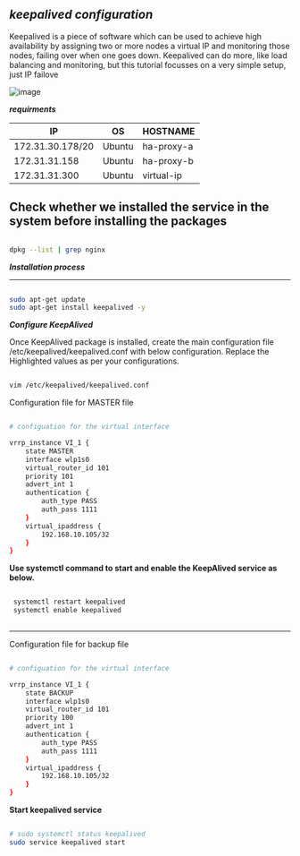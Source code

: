 ## _keepalived configuration_

Keepalived is a piece of software which can be used to achieve high availability by assigning two or more nodes a virtual IP and monitoring those nodes, failing over when one goes down. Keepalived can do more, like load balancing and monitoring, but this tutorial focusses on a very simple setup, just IP failove


![image](https://assets.digitalocean.com/articles/high_availability/ha-diagram-animated.gif)


**_requirments_**

|IP|OS|HOSTNAME|
|---|---|---|
|172.31.30.178/20|Ubuntu|ha-proxy-a|
|172.31.31.158|Ubuntu|ha-proxy-b|
|172.31.31.300|Ubuntu|virtual-ip|


## Check whether we installed the service in the system before installing the packages

~~~bash

dpkg --list | grep nginx

~~~

**_Installation process_**

---

~~~bash

sudo apt-get update
sudo apt-get install keepalived -y

~~~

**_Configure KeepAlived_**

Once KeepAlived package is installed, create the main configuration file /etc/keepalived/keepalived.conf with below configuration. Replace the Highlighted values as per your configurations.

~~~bash

vim /etc/keepalived/keepalived.conf

~~~

Configuration file for MASTER file

~~~bash

# configuation for the virtual interface

vrrp_instance VI_1 {
    state MASTER
    interface wlp1s0
    virtual_router_id 101
    priority 101
    advert_int 1
    authentication {
        auth_type PASS
        auth_pass 1111
    }
    virtual_ipaddress {
        192.168.10.105/32
    }
}

~~~

**Use systemctl command to start and enable the KeepAlived service as below.**
~~~bash

 systemctl restart keepalived
 systemctl enable keepalived
 
~~~


----


Configuration file for backup file


~~~bash

# configuation for the virtual interface

vrrp_instance VI_1 {
    state BACKUP
    interface wlp1s0
    virtual_router_id 101
    priority 100
    advert_int 1
    authentication {
        auth_type PASS
        auth_pass 1111
    }
    virtual_ipaddress {
        192.168.10.105/32
    }
}

~~~

**Start keepalived service**
~~~bash

# sudo systemctl status keepalived
sudo service keepalived start

~~~

